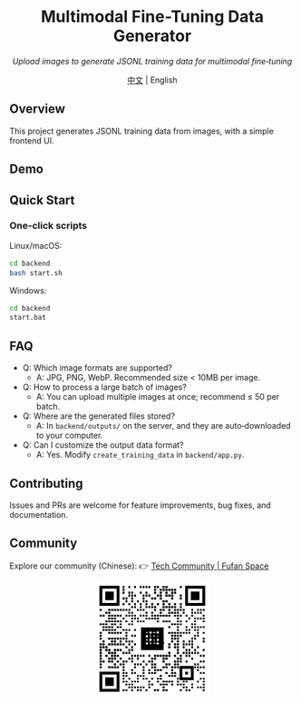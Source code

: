 <div align="center">
  <h1>Multimodal Fine-Tuning Data Generator</h1>
  <p><em>Upload images to generate JSONL training data for multimodal fine‑tuning</em></p>
  <span><a href="./README_zh.md">中文</a> | English</span>
</div>

## Overview

This project generates JSONL training data from images, with a simple frontend UI.

## Demo

<!-- Add demo content or screenshots here if available -->

## Quick Start

### One‑click scripts
Linux/macOS:
```bash
cd backend
bash start.sh
```
Windows:
```bash
cd backend
start.bat
```

## FAQ

- Q: Which image formats are supported?
  - A: JPG, PNG, WebP. Recommended size < 10MB per image.
- Q: How to process a large batch of images?
  - A: You can upload multiple images at once; recommend ≤ 50 per batch.
- Q: Where are the generated files stored?
  - A: In `backend/outputs/` on the server, and they are auto‑downloaded to your computer.
- Q: Can I customize the output data format?
  - A: Yes. Modify `create_training_data` in `backend/app.py`.

## Contributing

Issues and PRs are welcome for feature improvements, bug fixes, and documentation.

## Community

Explore our community (Chinese): 👉 [Tech Community | Fufan Space](https://kq4b3vgg5b.feishu.cn/wiki/JuJSwfbwmiwvbqkiQ7LcN1N1nhd)

<div align="center">
<img src="assets/交流群.jpg" width="200" alt="Community QR code" />
<div>